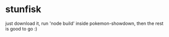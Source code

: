 # stunfisk

just download it, run 'node build' inside pokemon-showdown, then the rest is good to go :)

